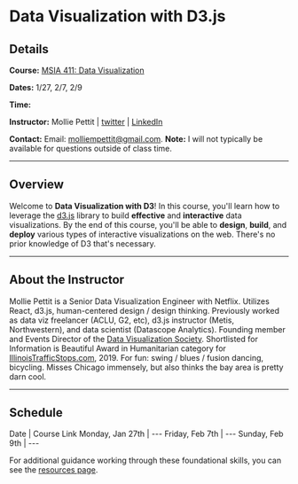 # Data Visualization with D3.js

## Details

**Course:** [MSIA 411: Data Visualization](https://www.mccormick.northwestern.edu/analytics/curriculum/descriptions/msia-411.html)

**Dates:** 1/27, 2/7, 2/9

**Time:** 

**Instructor:** Mollie Pettit | [twitter](https://twitter.com/MollzMP) | [LinkedIn](https://www.linkedin.com/in/molliempettit/)

**Contact:** Email: molliempettit@gmail.com.  **Note:** I will not typically be available for questions outside of class time. 

---
## Overview
Welcome to **Data Visualization with D3**! In this course, you'll learn how to leverage the [d3.js](https://d3js.org) library to build **effective** and **interactive** data visualizations. By the end of this course, you'll be able to **design**, **build**, and **deploy** various types of interactive visualizations on the web. There's no prior knowledge of D3 that's necessary.

---
## About the Instructor

Mollie Pettit is a Senior Data Visualization Engineer with Netflix. Utilizes React, d3.js, human-centered design / design thinking. Previously worked as data viz freelancer (ACLU, G2, etc), d3.js instructor (Metis, Northwestern), and data scientist (Datascope Analytics). Founding member and Events Director of the [Data Visualization Society](https://www.datavisualizationsociety.com/). Shortlisted for Information is Beautiful Award in Humanitarian category for [IllinoisTrafficStops.com](https://illinoistrafficstops.com/), 2019. For fun: swing / blues / fusion dancing, bicycling. Misses Chicago immensely, but also thinks the bay area is pretty darn cool.

---
## Schedule
Date | Course Link
Monday, Jan 27th | --- 
Friday, Feb 7th | --- 
Sunday, Feb 9th | --- 


For additional guidance working through these foundational skills, you can see the [resources page](resources.md).
